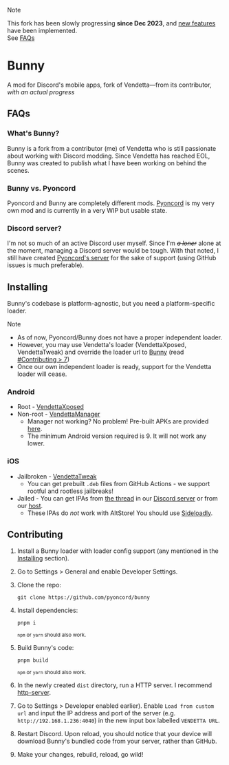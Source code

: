 > [!NOTE]
> This fork has been slowly progressing **since Dec 2023**, and [new features](https://github.com/pyoncord/Bunny/issues/1) have been implemented.\
> See [FAQs](#faqs)


# Bunny
A mod for Discord's mobile apps, fork of Vendetta—from its contributor, *with an actual progress*


## FAQs

### What's Bunny?
Bunny is a fork from a contributor (me) of Vendetta who is still passionate about working with Discord modding. Since Vendetta has reached EOL, Bunny was created to publish what I have been working on behind the scenes.


### Bunny vs. Pyoncord
Pyoncord and Bunny are completely different mods. [Pyoncord](https://github.com/pyoncord/pyoncord) is my very own mod and is currently in a very WIP but usable state.


### Discord server?
I'm not so much of an active Discord user myself. Since I'm ~~*a loner*~~ alone at the moment, managing a Discord server would be tough. With that noted, I still have created [Pyoncord's server](https://discord.gg/XjYgWXHb9Q) for the sake of support (using GitHub issues is much preferable).



## Installing
Bunny's codebase is platform-agnostic, but you need a platform-specific loader.
> [!NOTE]
> - As of now, Pyoncord/Bunny does not have a proper independent loader.
> - However, you may use Vendetta's loader (VendettaXposed, VendettaTweak) and override the loader url to [Bunny](https://raw.githubusercontent.com/pyoncord/detta-builds/main/bunny.js) (read [#Contributing > 7](#contributing))
> - Once our own independent loader is ready, support for the Vendetta loader will cease.


### Android
* Root - [VendettaXposed](https://github.com/vendetta-mod/VendettaXposed/releases/latest)
* Non-root - [VendettaManager](https://github.com/vendetta-mod/VendettaManager/releases/latest)
    - Manager not working? No problem! Pre-built APKs are provided [here](https://discord.k6.tf/).
    - The minimum Android version required is 9. It will not work any lower.


### iOS
* Jailbroken - [VendettaTweak](https://github.com/vendetta-mod/VendettaTweak)
    - You can get prebuilt `.deb` files from GitHub Actions - we support rootful and rootless jailbreaks!
* Jailed - You can get IPAs from [the thread](https://discord.com/channels/1015931589865246730/1087295482667208766) in our [Discord server](https://discord.gg/n9QQ4XhhJP) or from our [host](https://discord.k6.tf/ios/).
    - These IPAs do *not* work with AltStore! You should use [Sideloadly](https://sideloadly.io).


## Contributing
1. Install a Bunny loader with loader config support (any mentioned in the [Installing](#installing) section).


2. Go to Settings > General and enable Developer Settings.


3. Clone the repo:
    ```
    git clone https://github.com/pyoncord/bunny
    ```


4. Install dependencies:
    ```
    pnpm i
    ```
    <sup>`npm` or `yarn` should also work.</sup>


5. Build Bunny's code:
    ```
    pnpm build
    ```
    <sup>`npm` or `yarn` should also work.</sup>


6. In the newly created `dist` directory, run a HTTP server. I recommend [http-server](https://www.npmjs.com/package/http-server).


7. Go to Settings > Developer enabled earlier). Enable `Load from custom url` and input the IP address and port of the server (e.g. `http://192.168.1.236:4040`) in the new input box labelled `VENDETTA URL`.


8. Restart Discord. Upon reload, you should notice that your device will download Bunny's bundled code from your server, rather than GitHub.


9. Make your changes, rebuild, reload, go wild!

